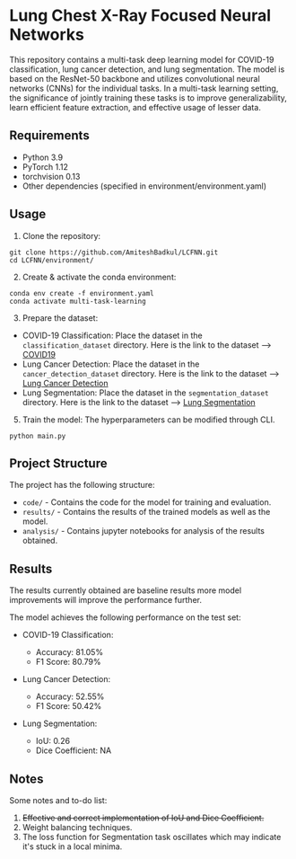 # Lung Chest X-Ray Focused Neural Networks

This repository contains a multi-task deep learning model for COVID-19 classification, lung cancer detection, and lung segmentation. The model is based on the ResNet-50 backbone and utilizes convolutional neural networks (CNNs) for the individual tasks. In a multi-task learning setting, the significance of jointly training these tasks is to improve generalizability, learn efficient feature extraction, and effective usage of lesser data.

## Requirements

- Python 3.9
- PyTorch 1.12
- torchvision 0.13
- Other dependencies (specified in environment/environment.yaml)

## Usage

1. Clone the repository:

```shell
git clone https://github.com/AmiteshBadkul/LCFNN.git
cd LCFNN/environment/
```

2. Create & activate the conda environment:

```shell
conda env create -f environment.yaml
conda activate multi-task-learning
```

3. Prepare the dataset:

- COVID-19 Classification: Place the dataset in the `classification_dataset` directory. Here is the link to the dataset --> [COVID19](https://www.kaggle.com/datasets/prashant268/chest-xray-covid19-pneumonia)
- Lung Cancer Detection: Place the dataset in the `cancer_detection_dataset` directory. Here is the link to the dataset --> [Lung Cancer Detection](https://www.kaggle.com/datasets/raddar/nodules-in-chest-xrays-jsrt)
- Lung Segmentation: Place the dataset in the `segmentation_dataset` directory. Here is the link to the dataset --> [Lung Segmentation](https://www.kaggle.com/code/nikhilpandey360/lung-segmentation-from-chest-x-ray-dataset/input)

5. Train the model:
The hyperparameters can be modified through CLI.

```shell
python main.py
```

## Project Structure

The project has the following structure:

- `code/` - Contains the code for the model for training and evaluation.
- `results/` - Contains the results of the trained models as well as the model.
- `analysis/` - Contains jupyter notebooks for analysis of the results obtained.

## Results
The results currently obtained are baseline results more model improvements will improve the performance further.

The model achieves the following performance on the test set:

- COVID-19 Classification:
  - Accuracy: 81.05%
  - F1 Score: 80.79%

- Lung Cancer Detection:
  - Accuracy: 52.55%
  - F1 Score: 50.42%

- Lung Segmentation:
  - IoU: 0.26
  - Dice Coefficient: NA

## Notes

Some notes and to-do list:
1. ~~Effective and correct implementation of IoU and Dice Coefficient.~~
2. Weight balancing techniques.
3. The loss function for Segmentation task oscillates which may indicate it's stuck in a local minima.

